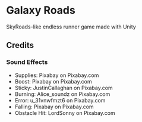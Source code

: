 # Galaxy Roads

SkyRoads-like endless runner game made with Unity

## Credits

### Sound Effects

- Supplies: Pixabay on Pixabay.com
- Boost: Pixabay on Pixabay.com
- Sticky: JustinCallaghan on Pixabay.com
- Burning: Alice_soundz on Pixabay.com
- Error: u_31vnwfmzt6 on Pixabay.com
- Falling: Pixabay on Pixabay.com
- Obstacle Hit: LordSonny on Pixabay.com
